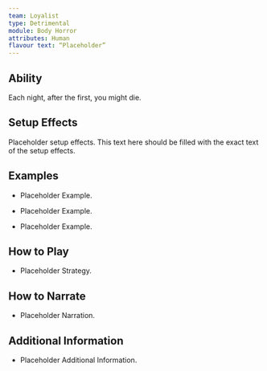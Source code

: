 ```yaml
---
team: Loyalist
type: Detrimental
module: Body Horror
attributes: Human
flavour text: “Placeholder”
---
```

## Ability
Each night, after the first, you might die.

## Setup Effects
Placeholder setup effects. This text here should be filled with the exact text of the setup effects.

## Examples
- Placeholder Example.

- Placeholder Example.

- Placeholder Example.

## How to Play
- Placeholder Strategy.

## How to Narrate
- Placeholder Narration.

## Additional Information
- Placeholder Additional Information.